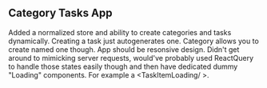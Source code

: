 ## Category Tasks App

Added a normalized store and ability to create categories and tasks dynamically. Creating a task just autogenerates one. Category allows you to create named one though. App should be resonsive design. Didn't get around to mimicking server requests, would've probably used ReactQuery to handle those states easily though and then have dedicated dummy "Loading" components. For example a <TaskItemLoading/ >.
